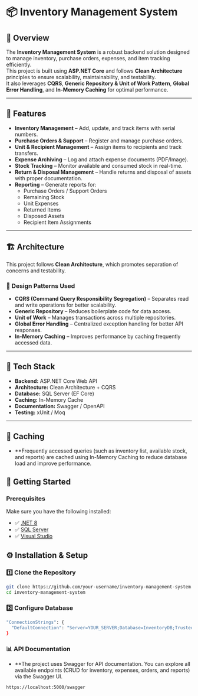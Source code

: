 # 📦 Inventory Management System

## 📝 Overview
The **Inventory Management System** is a robust backend solution designed to manage inventory, purchase orders, expenses, and item tracking efficiently.  
This project is built using **ASP.NET Core** and follows **Clean Architecture** principles to ensure scalability, maintainability, and testability.  
It also leverages **CQRS**, **Generic Repository & Unit of Work Pattern**, **Global Error Handling**, and **In-Memory Caching** for optimal performance.

---

## 🎯 Features
- **Inventory Management** – Add, update, and track items with serial numbers.
- **Purchase Orders & Support** – Register and manage purchase orders.
- **Unit & Recipient Management** – Assign items to recipients and track transfers.
- **Expense Archiving** – Log and attach expense documents (PDF/Image).
- **Stock Tracking** – Monitor available and consumed stock in real-time.
- **Return & Disposal Management** – Handle returns and disposal of assets with proper documentation.
- **Reporting** – Generate reports for:
  - Purchase Orders / Support Orders
  - Remaining Stock
  - Unit Expenses
  - Returned Items
  - Disposed Assets
  - Recipient Item Assignments

---

## 🏗️ Architecture
This project follows **Clean Architecture**, which promotes separation of concerns and testability.


### 🧩 Design Patterns Used
- **CQRS (Command Query Responsibility Segregation)** – Separates read and write operations for better scalability.
- **Generic Repository** – Reduces boilerplate code for data access.
- **Unit of Work** – Manages transactions across multiple repositories.
- **Global Error Handling** – Centralized exception handling for better API responses.
- **In-Memory Caching** – Improves performance by caching frequently accessed data.

---

## 🚀 Tech Stack
- **Backend:** ASP.NET Core Web API
- **Architecture:** Clean Architecture + CQRS
- **Database:** SQL Server (EF Core)
- **Caching:** In-Memory Cache
- **Documentation:** Swagger / OpenAPI
- **Testing:** xUnit / Moq

---
## 🔄 Caching
- **Frequently accessed queries (such as inventory list, available stock, and reports) are cached using In-Memory Caching to reduce database load and improve performance.
## 🚀 Getting Started

### Prerequisites
Make sure you have the following installed:
- ✅ [.NET 8](https://dotnet.microsoft.com/en-us/download)
- ✅ [SQL Server](https://www.microsoft.com/en-us/sql-server/sql-server-downloads)
- ✅ [Visual Studio](https://visualstudio.microsoft.com/)

## ⚙️ Installation & Setup

### 1️⃣ Clone the Repository
```bash
git clone https://github.com/your-username/inventory-management-system.git
cd inventory-management-system
```
### 2️⃣ Configure Database
```bash
"ConnectionStrings": {
  "DefaultConnection": "Server=YOUR_SERVER;Database=InventoryDB;Trusted_Connection=True;MultipleActiveResultSets=true"
}
```
### 📊 API Documentation
- **The project uses Swagger for API documentation.
You can explore all available endpoints (CRUD for inventory, expenses, orders, and reports) via the Swagger UI.
```bash
https://localhost:5000/swagger
```

